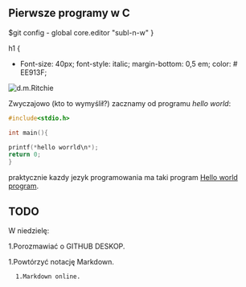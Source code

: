 ## Pierwsze programy w C
$git config - global core.editor "subl-n-w"
}
  
  h1 {
 + Font-size: 40px;
    font-style: italic;
    margin-bottom: 0,5 em;
    color: # EE913F;

![d.m.Ritchie](http://upload.wikimedia.org/wikipedia/commons/0/08/Medal_lg.jpeg)

Zwyczajowo (kto to wymyślił?) zacznamy od programu
*hello world*:

```c
#include<stdio.h>

int main(){

printf(*hello worrld\n*);
return 0;
}
```
praktycznie kazdy jezyk programowania ma taki program [Hello world program][1].

[1]:http://pl.wikipedia.org/wiki/Hello_world


## TODO


W niedzielę:


1.Porozmawiać o GITHUB DESKOP.

   1.Powtórzyć notację Markdown.
   
      1.Markdown online.

